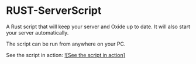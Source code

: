 # RUST-ServerScript
A Rust script that will keep your server and Oxide up to date. It will also start your server automatically.

The script can be run from anywhere on your PC.

See the script in action:
[![See the script in action]](https://youtu.be/0xiFYaVKHNc)

